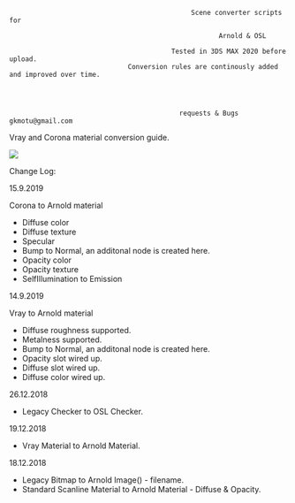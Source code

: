                           
                          
                                                  Scene converter scripts for
                                                           
                                                         Arnold & OSL

                                             Tested in 3DS MAX 2020 before upload.
                                  Conversion rules are continously added and improved over time.
                                         
                               


                                               requests & Bugs gkmotu@gmail.com


Vray and Corona material conversion guide.

![](overview.gif)




Change Log:

15.9.2019

Corona to Arnold material

- Diffuse color
- Diffuse texture
- Specular
- Bump to Normal, an additonal node is created here.
- Opacity color
- Opacity texture
- SelfIllumination to Emission


14.9.2019

Vray to Arnold material

- Diffuse roughness supported.
- Metalness supported.
- Bump to Normal, an additonal node is created here.
- Opacity slot wired up.
- Diffuse slot wired up.
- Diffuse color wired up.


26.12.2018

- Legacy Checker to OSL Checker.

19.12.2018

- Vray Material to Arnold Material.

18.12.2018

- Legacy Bitmap to Arnold Image() - filename.
- Standard Scanline Material to Arnold Material - Diffuse & Opacity.



